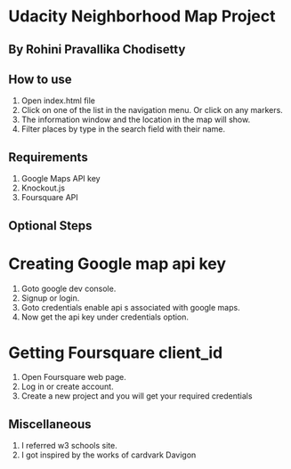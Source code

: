 # Udacity Neighborhood Map Project
## By Rohini Pravallika Chodisetty

## How to use

1. Open index.html file
2. Click on one of the list in the navigation menu. Or click on any markers.
3. The information window and the location in the map will show.
4. Filter places by type in the search field with their name.

## Requirements

 1. Google Maps API key
 2. Knockout.js 
 3. Foursquare API

## Optional Steps

 # Creating Google map api key
  
  1. Goto google dev console.
  2. Signup or login.
  3. Goto credentials enable api s associated with google maps.
  4. Now get the api key under credentials option.
 
 # Getting Foursquare client_id

  1. Open Foursquare web page.
  2. Log in or create account.
  3. Create a new project and you will get your required credentials

## Miscellaneous

1. I referred w3 schools site. 
2. I got inspired by the works of 
    cardvark 
    Davigon
